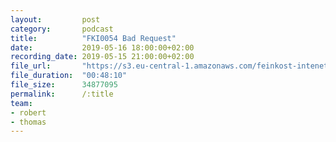 ```yaml
---
layout:         post
category:       podcast
title:          "FKI0054 Bad Request"
date:           2019-05-16 18:00:00+02:00
recording_date: 2019-05-15 21:00:00+02:00
file_url:       "https://s3.eu-central-1.amazonaws.com/feinkost-intenet/fki0054.mp3"
file_duration:  "00:48:10"
file_size:      34877095
permalink:      /:title
team:
- robert
- thomas
---
```


